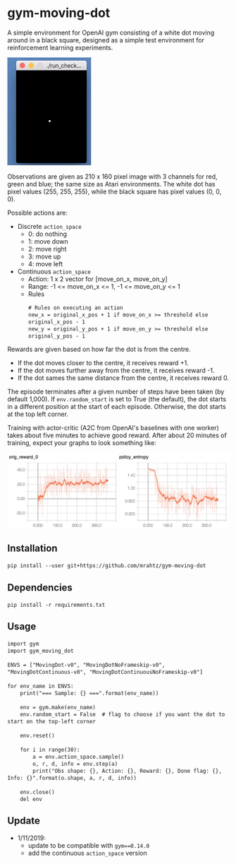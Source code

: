 # gym-moving-dot

A simple environment for OpenAI gym consisting of a white dot moving around in
a black square, designed as a simple test environment for reinforcement
learning experiments.

![](screenshot.gif)

Observations are given as 210 x 160 pixel image with 3 channels for red, green
and blue; the same size as Atari environments. The white dot has pixel values
(255, 255, 255), while the black square has pixel values (0, 0, 0).

Possible actions are:
- Discrete `action_space`
    * 0: do nothing
    * 1: move down
    * 2: move right
    * 3: move up
    * 4: move left
- Continuous `action_space`
    * Action: 1 x 2 vector for [move_on_x, move_on_y]
    * Range: -1 <= move_on_x <= 1, -1 <= move_on_y <= 1
    * Rules
        ```shell
        # Rules on executing an action
        new_x = original_x_pos + 1 if move_on_x >= threshold else original_x_pos - 1
        new_y = original_y_pos + 1 if move_on_y >= threshold else original_y_pos - 1
        ```

Rewards are given based on how far the dot is from the centre.
* If the dot moves closer to the centre, it receives reward +1.
* If the dot moves further away from the centre, it receives reward -1.
* If the dot sames the same distance from the centre, it receives reward 0.

The episode terminates after a given number of steps have been taken (by
default 1,000). If `env.random_start` is set to True (the default), the dot
starts in a different position at the start of each episode. Otherwise, the dot
starts at the top left corner.

Training with actor-critic (A2C from OpenAI's baselines with one worker) takes
about five minutes to achieve good reward. After about 20 minutes of training,
expect your graphs to look something like:

![](training.png)

## Installation

`pip install --user git+https://github.com/mrahtz/gym-moving-dot`

## Dependencies

`pip install -r requirements.txt`

## Usage

```
import gym
import gym_moving_dot

ENVS = ["MovingDot-v0", "MovingDotNoFrameskip-v0", "MovingDotContinuous-v0", "MovingDotContinuousNoFrameskip-v0"]

for env_name in ENVS:
    print("=== Sample: {} ===".format(env_name))

    env = gym.make(env_name)
    env.random_start = False  # flag to choose if you want the dot to start on the top-left corner

    env.reset()

    for i in range(30):
        a = env.action_space.sample()
        o, r, d, info = env.step(a)
        print("Obs shape: {}, Action: {}, Reward: {}, Done flag: {}, Info: {}".format(o.shape, a, r, d, info))

    env.close()
    del env
```

## Update
- 1/11/2019:
    - update to be compatible with `gym==0.14.0`
    - add the continuous `action_space` version